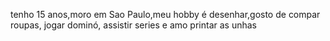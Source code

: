tenho 15 anos,moro em Sao Paulo,meu hobby é desenhar,gosto de compar roupas, jogar dominó, assistir series e amo printar as unhas
